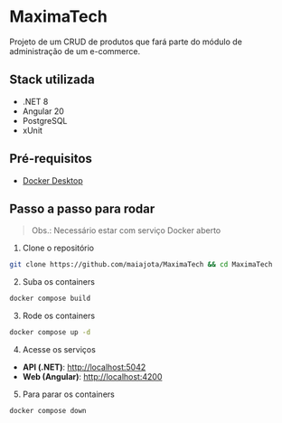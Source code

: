 # MaximaTech

Projeto de um CRUD de produtos que fará parte do módulo de administração de um e-commerce.

## Stack utilizada
- .NET 8
- Angular 20
- PostgreSQL
- xUnit

## Pré-requisitos
- [Docker Desktop](https://www.docker.com/products/docker-desktop/)

## Passo a passo para rodar
> Obs.: Necessário estar com serviço Docker aberto
1. Clone o repositório
```bash
git clone https://github.com/maiajota/MaximaTech && cd MaximaTech
```
2. Suba os containers
```bash
docker compose build
```
3. Rode os containers
```bash
docker compose up -d
```
4. Acesse os serviços
- **API (.NET)**: [http://localhost:5042](http://localhost:5042)
- **Web (Angular)**: [http://localhost:4200](http://localhost:4200)

5. Para parar os containers
```bash
docker compose down
```
